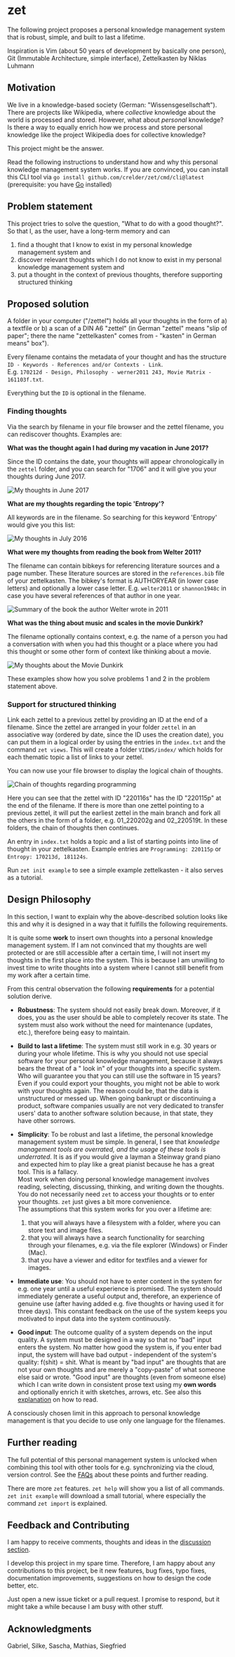 # zet

The following project proposes a personal knowledge management system that is robust, simple, and built to last a
lifetime.

Inspiration is Vim (about 50 years of development by basically one person), Git (Immutable Architecture, simple interface), Zettelkasten by Niklas Luhmann

## Motivation

We live in a knowledge-based society (German: "Wissensgesellschaft"). There are projects like Wikipedia, where
*collective* knowledge about the world is processed and stored. However, what about *personal* knowledge? Is there a way
to equally enrich how we process and store personal knowledge like the project Wikipedia does for collective knowledge?

This project might be the answer.

Read the following instructions to understand how and why this personal knowledge management system works. If you are
convinced, you can install this CLI tool via `go install github.com/crelder/zet/cmd/cli@latest` (prerequisite: you
have [Go](https://go.dev/doc/install) installed)

## Problem statement

This project tries to solve the question, "What to do with a good thought?". So that I, as the user, have a long-term
memory and can

1. find a thought that I know to exist in my personal knowledge management system and
2. discover relevant thoughts which I do not know to exist in my personal knowledge management system and
3. put a thought in the context of previous thoughts, therefore supporting structured thinking

## Proposed solution

A folder in your computer ("/zettel") holds all your thoughts in the form of a) a textfile or b) a scan of a DIN A6 "zettel" (in German "zettel" means "slip of paper"; there the name "zettelkasten" comes from - "kasten" in German means"
box").

Every filename contains the metadata of your thought and has the structure   
`ID - Keywords - References and/or Contexts - Link`.  
E.g. `170212d - Design, Philosophy - werner2011 243, Movie Matrix - 161103f.txt`.  

Everything but the `ID` is optional in the filename.

### Finding thoughts

Via the search by filename in your file browser and the zettel filename, you can rediscover thoughts. Examples are:

**What was the thought again I had during my vacation in June 2017?**

Since the ID contains the date, your thoughts will appear chronologically in the `zettel` folder, and you can search
for "1706" and it will give you your thoughts during June 2017.

![My thoughts in June 2017](https://github.com/crelder/zettelkasten/blob/master/pictures/search-date-june.PNG)

**What are my thoughts regarding the topic 'Entropy'?**

All keywords are in the filename. So searching for this keyword 'Entropy' would give you this list:

![My thoughts in July 2016](https://github.com/crelder/zettelkasten/blob/master/pictures/search-topic-entropie.PNG)

**What were my thoughts from reading the book from Welter 2011?**

The filename can contain bibkeys for referencing literature sources and a page number. These literature sources are
stored in the `references.bib` file of your zettelkasten. The bibkey's format is AUTHORYEAR (in lower case letters) and
optionally a lower case letter. E.g. `welter2011` or `shannon1948c` in case you have several
references of that author in one year.

![Summary of the book the author Welter wrote in 2011](https://github.com/crelder/zettelkasten/blob/master/pictures/search-source-welter.PNG)

**What was the thing about music and scales in the movie Dunkirk?**

The filename optionally contains context, e.g. the name of a person you had a conversation with when you had this
thought or a place where you had this thought or some other form of context like thinking about a movie.

![My thoughts about the Movie Dunkirk](https://github.com/crelder/zettelkasten/blob/master/pictures/search-source-dunkirk.PNG)

These examples show how you solve problems 1 and 2 in the problem statement above.

### Support for structured thinking

Link each zettel to a previous zettel by providing an ID at the end of a filename. Since the zettel are arranged in your
folder `zettel` in an associative way (ordered by date, since the ID uses the creation date), you can put them in a
logical order by using the entries in the `index.txt` and the command `zet views`. This will create a
folder `VIEWS/index/` which holds for each thematic topic a list of links to your zettel.

You can now use your file browser to display the logical chain of thoughts.

![Chain of thoughts regarding programming](https://github.com/crelder/zettelkasten/blob/b18913a74bccb2dd8abd035e94b9f69371c21d38/pictures/search-structured-thinking.png)

Here you can see that the zettel with ID "220116s" has the ID "220115p" at the end of the filename. If there is more
than one zettel pointing to a previous zettel, it will put the earliest zettel in the main branch and fork all the
others in the form of a folder, e.g. 01_220202g and 02_220519t. In these folders, the chain of thoughts then continues.

An entry in `index.txt` holds a topic and a list of starting points into line of thought in your zettelkasten. Example entries are `Programming: 220115p` or `Entropy: 170213d, 181124s`.

Run `zet init example` to see a simple example zettelkasten - it also serves as a tutorial.

## Design Philosophy

In this section, I want to explain why the above-described solution looks like this and why it is designed in a way that
it fulfills the following requirements.

It is quite some **work** to insert own thoughts into a personal knowledge management system. If I am not convinced that
my thoughts are well protected or are still accessible after a certain time, I will not insert my thoughts in the first
place into the system. This is because I am unwilling to invest time to write thoughts into a system where I cannot
still benefit from my work after a certain time.

From this central observation the following **requirements** for a potential solution derive.

* **Robustness**: The system should not easily break down. Moreover, if it does, you as the user should be able to
  completely recover its state. The system must also work without the need for maintenance (updates, etc.), therefore
  being easy to maintain.

* **Build to last a lifetime**: The system must still work in e.g. 30 years or during your whole lifetime. This is why
  you should not use special software for your personal knowledge management, because it always bears the threat of a "
  look in" of your thoughts into a specific system. Who will guarantee you that you can still use the software in 15
  years? Even if you could export your thoughts, you might not be able to work with your thoughts again. The reason
  could be, that the data is unstructured or messed up. When going bankrupt or discontinuing a product, software
  companies usually are not very dedicated to transfer users' data to another software solution because, in that state,
  they have other sorrows.

* **Simplicity**: To be robust and last a lifetime, the personal knowledge management system must be simple. In general,
  I see that *knowledge management tools are overrated, and the usage of these tools is underrated*. It is as if you
  would give a layman a Steinway grand piano and expected him to play like a great pianist because he has a great tool.
  This is a fallacy.  
  Most work when doing personal knowledge management involves reading, selecting, discussing, thinking, and writing down
  the thoughts.  
  You do not necessarily need `zet` to access your thoughts or to enter your thoughts. `zet` just gives a bit more
  convenience.  
  The assumptions that this system works for you over a lifetime are:

    1. that you will always have a filesystem with a folder, where you can store text and image files.
    2. that you will always have a search functionality for searching through your filenames, e.g. via the file
       explorer (Windows) or Finder (Mac).
    3. that you have a viewer and editor for textfiles and a viewer for images.

* **Immediate use**: You should not have to enter content in the system for e.g. one year until a useful experience is
  promised. The system should immediately generate a useful output and, therefore, an experience of genuine use (after
  having added e.g. five thoughts or having used it for three days). This constant feedback on the use of the system
  keeps you motivated to input data into the system continuously.

* **Good input**: The outcome quality of a system depends on the input quality. A system must be designed in a way so
  that no "bad" input enters the system. No matter how good the system is, if you enter bad input, the system will have
  bad output - independent of the system's quality: f(shit) = shit. What is meant by "bad input" are thoughts that are
  not your own thoughts and are merely a "copy-paste" of what someone else said or wrote. "Good input" are thoughts
  (even from someone else) which I can write down in consistent prose text using my **own words** and optionally enrich
  it with sketches, arrows, etc. See also
  this [explanation](https://strengejacke.wordpress.com/2007/08/04/lesen-lernen/)
  on how to read.

A consciously chosen limit in this approach to personal knowledge management is that you decide to use only one language
for the filenames.

## Further reading

The full potential of this personal management system is unlocked when combining this tool with other tools for e.g.
synchronizing via the cloud, version control. See the [FAQs](docs/FAQ.md) about these points and further reading.

There are more `zet` features. `zet help` will show you a list of all commands. `zet init example` will download a small
tutorial, where especially the command `zet import` is explained.

## Feedback and Contributing

I am happy to receive comments, thoughts and ideas in
the [discussion section](https://github.com/crelder/zet/discussions/1).

I develop this project in my spare time. Therefore, I am happy about any contributions to this project, be it new
features, bug fixes, typo fixes, documentation improvements, suggestions on how to design the code better, etc.

Just open a new issue ticket or a pull request. I promise to respond, but it might take a while because I am busy with
other stuff.

## Acknowledgments

Gabriel, Silke, Sascha, Mathias, Siegfried